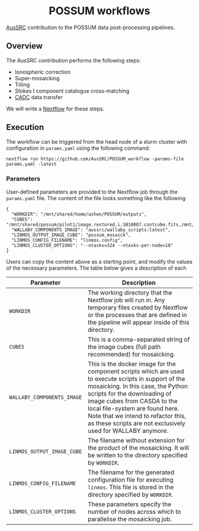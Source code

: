 <h1 align="center"><a>POSSUM workflows</a></h1>

[AusSRC](https://aussrc.org) contribution to the POSSUM data post-processing pipelines.

## Overview

The AusSRC contribution performs the following steps:

- Ionospheric correction
- Super-mosaicking
- Tiiling
- Stokes I component catalogue cross-matching
- [CADC](https://www.cadc-ccda.hia-iha.nrc-cnrc.gc.ca/en/) data transfer

We will write a [Nextflow](https://www.nextflow.io/) for these steps.

## Execution

The workflow can be triggered from the head node of a slurm cluster with configuration in `params.yaml` using the following command:

```
nextflow run https://github.com/AusSRC/POSSUM_workflow -params-file params.yaml -latest
```

### Parameters

User-defined parameters are provided to the Nextflow job through the `params.yaml` file. The content of the file looks something like the following

```
{
  "WORKDIR": "/mnt/shared/home/ashen/POSSUM/outputs",
  "CUBES": "/mnt/shared/possum/pilot1/image.restored.i.SB10007.contcube.fits,/mnt/shared/possum/pilot1/image.restored.i.SB10040.contcube.fits",
  "WALLABY_COMPONENTS_IMAGE": "aussrc/wallaby_scripts:latest",
  "LINMOS_OUTPUT_IMAGE_CUBE": "possum_mosaick",
  "LINMOS_CONFIG_FILENAME": "linmos.config",
  "LINMOS_CLUSTER_OPTIONS": "--ntasks=324 --ntasks-per-node=18"
}
```

Users can copy the content above as a starting point, and modify the values of the necessary parameters. The table below gives a description of each

| Parameter | Description |
| --- | --- |
| `WORKDIR` | The working directory that the Nextflow job will run in. Any temporary files created by Nextflow or the processes that are defined in the pipeline will appear inside of this directory. |
| `CUBES` | This is a comma-separated string of the image cubes (full path recommended) for mosaicking. |
| `WALLABY_COMPONENTS_IMAGE` | This is the docker image for the component scripts which are used to execute scripts in support of the mosaicking. In this case, the Python scripts for the downloading of image cubes from CASDA to the local file-system are found here. Note that we intend to refactor this, as these scripts are not exclusively used for WALLABY anymore. |
| `LINMOS_OUTPUT_IMAGE_CUBE` | The filename without extension for the product of the mosaicking. It will be written to the directory specified by `WORKDIR`. |
| `LINMOS_CONFIG_FILENAME` | The filename for the generated configuration file for executing `linmos`. This file is stored in the directory specified by `WORKDIR`. |
| `LINMOS_CLUSTER_OPTIONS` | These parameters specify the number of nodes across which to parallelise the mosaicking job. |